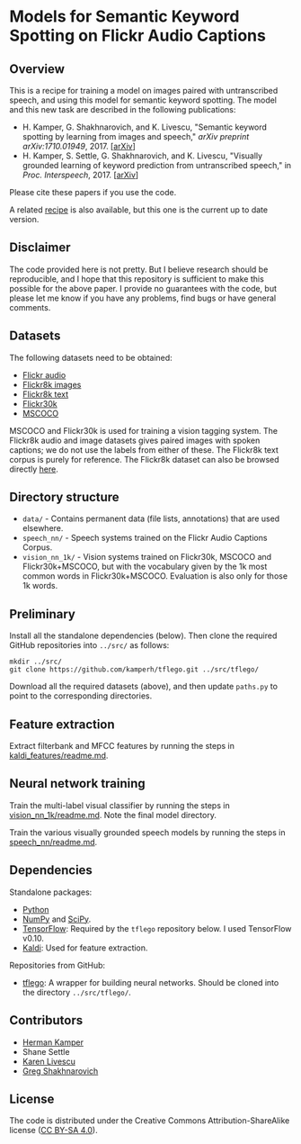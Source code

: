 Models for Semantic Keyword Spotting on Flickr Audio Captions
=============================================================

Overview
--------
This is a recipe for training a model on images paired with untranscribed
speech, and using this model for semantic keyword spotting. The model and
this new task are described in the following publications:

- H. Kamper, G. Shakhnarovich, and K. Livescu, "Semantic keyword spotting by
  learning from images and speech," *arXiv preprint arXiv:1710.01949*, 2017.
  [[arXiv](https://arxiv.org/abs/1710.01949)]
- H. Kamper, S. Settle, G. Shakhnarovich, and K. Livescu, "Visually grounded
  learning of keyword prediction from untranscribed speech," in *Proc.
  Interspeech*, 2017. [[arXiv](https://arxiv.org/abs/1706.03818)]

Please cite these papers if you use the code.

A related [recipe](https://github.com/kamperh/recipe_vision_speech_flickr) is
also available, but this one is the current up to date version.


Disclaimer
----------
The code provided here is not pretty. But I believe research should be
reproducible, and I hope that this repository is sufficient to make this
possible for the above paper. I provide no guarantees with the code, but please
let me know if you have any problems, find bugs or have general comments.


Datasets
--------
The following datasets need to be obtained:

- [Flickr audio](https://groups.csail.mit.edu/sls/downloads/flickraudio/)
- [Flickr8k images](http://nlp.cs.illinois.edu/HockenmaierGroup/Framing_Image_Description/Flickr8k_Dataset.zip)
- [Flickr8k text](http://nlp.cs.illinois.edu/HockenmaierGroup/Framing_Image_Description/Flickr8k_Dataset.zip)
- [Flickr30k](http://shannon.cs.illinois.edu/DenotationGraph/)
- [MSCOCO](http://cocodataset.org/#download)

MSCOCO and Flickr30k is used for training a vision tagging system. The Flickr8k
audio and image datasets gives paired images with spoken captions; we do not
use the labels from either of these. The Flickr8k text corpus is purely for
reference. The Flickr8k dataset can also be browsed directly
[here](http://nlp.cs.illinois.edu/HockenmaierGroup/8k-pictures.html).


Directory structure
-------------------
- `data/` - Contains permanent data (file lists, annotations) that are used
  elsewhere.
- `speech_nn/` - Speech systems trained on the Flickr Audio Captions Corpus.
- `vision_nn_1k/` - Vision systems trained on Flickr30k, MSCOCO and
  Flickr30k+MSCOCO, but with the vocabulary given by the 1k most common words
  in Flickr30k+MSCOCO. Evaluation is also only for those 1k words.


Preliminary
-----------
Install all the standalone dependencies (below). Then clone the required GitHub
repositories into `../src/` as follows:

    mkdir ../src/
    git clone https://github.com/kamperh/tflego.git ../src/tflego/

Download all the required datasets (above), and then update `paths.py` to point
to the corresponding directories.


Feature extraction
------------------
Extract filterbank and MFCC features by running the steps in
[kaldi_features/readme.md](kaldi_features/readme.md).


Neural network training
-----------------------
Train the multi-label visual classifier by running the steps in
[vision_nn_1k/readme.md](vision_nn_1k/readme.md). Note the final model
directory.

Train the various visually grounded speech models by running the steps in
[speech_nn/readme.md](speech_nn/readme.md).


Dependencies
------------
Standalone packages:

- [Python](https://www.python.org/)
- [NumPy](http://www.numpy.org/) and [SciPy](http://www.scipy.org/).
- [TensorFlow](https://www.tensorflow.org/): Required by the `tflego`
  repository below. I used TensorFlow v0.10.
- [Kaldi](http://kaldi-asr.org/): Used for feature extraction.

Repositories from GitHub:

- [tflego](https://github.com/kamperh/tflego): A wrapper for building neural
  networks. Should be cloned into the directory `../src/tflego/`.


Contributors
------------
- [Herman Kamper](http://www.kamperh.com/)
- Shane Settle
- [Karen Livescu](http://ttic.uchicago.edu/~klivescu/)
- [Greg Shakhnarovich](http://ttic.uchicago.edu/~gregory/)


License
-------
The code is distributed under the Creative Commons Attribution-ShareAlike
license ([CC BY-SA 4.0](http://creativecommons.org/licenses/by-sa/4.0/)).
